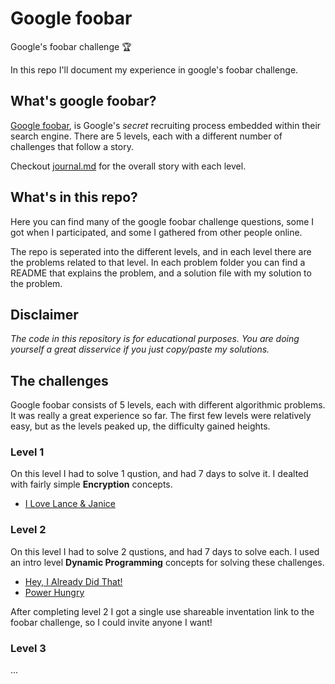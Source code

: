 # Google foobar
Google's foobar challenge 🏆

In this repo I'll document my experience in google's foobar challenge.

## What's google foobar?
[Google foobar](https://foobar.withgoogle.com), is Google's *secret* recruiting process embedded within their search engine. There are 5 levels, each with a different number of challenges that follow a story.

Checkout [journal.md](https://github.com/ido-hi/google-foobar/blob/master/journal.md) for the overall story with each level.


## What's in this repo?
Here you can find many of the google foobar challenge questions, some I got when I participated, and some I gathered from other people online.

The repo is seperated into the different levels, and in each level there are the problems related to that level. In each problem folder you can find a README that explains the problem, and a solution file with my solution to the problem.


## Disclaimer
_The code in this repository is for educational purposes.
You are doing yourself a great disservice if you just copy/paste my
solutions._


## The challenges
Google foobar consists of 5 levels, each with different algorithmic problems. It was really a great experience so far. The first few levels were relatively easy, but as the levels peaked up, the difficulty gained heights.

### Level 1
On this level I had to solve 1 qustion, and had 7 days to solve it. I dealted with fairly simple **Encryption** concepts.
- [I Love Lance & Janice](https://github.com/ido-hi/google-foobar/tree/master/level-1/i-love-lance-janice)

### Level 2
On this level I had to solve 2 qustions, and had 7 days to solve each. I used an intro level **Dynamic Programming** concepts for solving these challenges.
- [Hey, I Already Did That!](https://github.com/ido-hi/google-foobar/tree/master/level-2/hey-i-already-did-that)
- [Power Hungry](https://github.com/ido-hi/google-foobar/tree/master/level-2/power-hungry)

After completing level 2 I got a single use shareable inventation link to the foobar challenge, so I could invite anyone I want!

### Level 3
...
